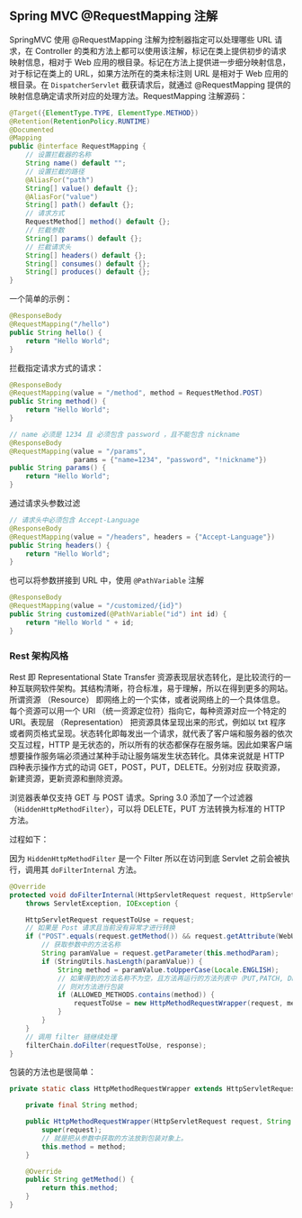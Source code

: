 ## Spring MVC @RequestMapping 注解

SpringMVC 使用 @RequestMapping 注解为控制器指定可以处理哪些 URL 请求，在 Controller  的类和方法上都可以使用该注解，标记在类上提供初步的请求映射信息，相对于 Web 应用的根目录。标记在方法上提供进一步细分映射信息，对于标记在类上的 URL，如果方法所在的类未标注则  URL 是相对于 Web 应用的根目录。在 `DispatcherServlet` 截获请求后，就通过 @RequestMapping 提供的映射信息确定请求所对应的处理方法。RequestMapping  注解源码：

```java
@Target({ElementType.TYPE, ElementType.METHOD})
@Retention(RetentionPolicy.RUNTIME)
@Documented
@Mapping
public @interface RequestMapping {
    // 设置拦截器的名称
	String name() default "";
    // 设置拦截的路径
	@AliasFor("path")
	String[] value() default {};
	@AliasFor("value")
	String[] path() default {};
    // 请求方式
	RequestMethod[] method() default {};
    // 拦截参数
	String[] params() default {};
    // 拦截请求头
	String[] headers() default {};
	String[] consumes() default {};
	String[] produces() default {};
}
```

一个简单的示例：

```java
@ResponseBody
@RequestMapping("/hello")
public String hello() {
    return "Hello World";
}
```

拦截指定请求方式的请求：

```java
@ResponseBody
@RequestMapping(value = "/method", method = RequestMethod.POST)
public String method() {
    return "Hello World";
}
```



```java
// name 必须是 1234 且 必须包含 password ，且不能包含 nickname
@ResponseBody
@RequestMapping(value = "/params", 
                params = {"name=1234", "password", "!nickname"})
public String params() {
    return "Hello World";
}
```

通过请求头参数过滤

```java
// 请求头中必须包含 Accept-Language
@ResponseBody
@RequestMapping(value = "/headers", headers = {"Accept-Language"})
public String headers() {
    return "Hello World";
}
```

也可以将参数拼接到 URL 中，使用 `@PathVariable` 注解

```java
@ResponseBody
@RequestMapping(value = "/customized/{id}")
public String customized(@PathVariable("id") int id) {
    return "Hello World " + id;
}
```



### Rest 架构风格

Rest  即 Representational  State Transfer 资源表现层状态转化，是比较流行的一种互联网软件架构。其结构清晰，符合标准，易于理解，所以在得到更多的网站。所谓资源 （Resource） 即网络上的一个实体，或者说网络上的一个具体信息。每个资源可以用一个 URI （统一资源定位符）指向它，每种资源对应一个特定的 URI。表现层 （Representation） 把资源具体呈现出来的形式，例如以 txt 程序或者网页格式呈现。状态转化即每发出一个请求，就代表了客户端和服务器的依次交互过程，HTTP 是无状态的，所以所有的状态都保存在服务端。因此如果客户端想要操作服务端必须通过某种手动让服务端发生状态转化。具体来说就是 HTTP 四种表示操作方式的动词 GET，POST，PUT，DELETE。分别对应 获取资源， 新建资源，更新资源和删除资源。

浏览器表单仅支持 GET 与 POST 请求。Spring 3.0 添加了一个过滤器（`HiddenHttpMethodFilter`），可以将 DELETE，PUT 方法转换为标准的 HTTP 方法。

过程如下：

因为 `HiddenHttpMethodFilter` 是一个 Filter 所以在访问到底 Servlet 之前会被执行，调用其 `doFilterInternal` 方法。

```java
@Override
protected void doFilterInternal(HttpServletRequest request, HttpServletResponse response, FilterChain filterChain)
    throws ServletException, IOException {

    HttpServletRequest requestToUse = request;
	// 如果是 Post 请求且当前没有异常才进行转换
    if ("POST".equals(request.getMethod()) && request.getAttribute(WebUtils.ERROR_EXCEPTION_ATTRIBUTE) == null) {
        // 获取参数中的方法名称
        String paramValue = request.getParameter(this.methodParam);
        if (StringUtils.hasLength(paramValue)) {
            String method = paramValue.toUpperCase(Locale.ENGLISH);
            // 如果得到的方法名称不为空，且方法再运行的方法列表中（PUT,PATCH, DELETE）
            // 则对方法进行包装
            if (ALLOWED_METHODS.contains(method)) {
                requestToUse = new HttpMethodRequestWrapper(request, method);
            }
        }
    }
	// 调用 filter 链继续处理
    filterChain.doFilter(requestToUse, response);
}
```

包装的方法也是很简单：

```java
private static class HttpMethodRequestWrapper extends HttpServletRequestWrapper {

    private final String method;

    public HttpMethodRequestWrapper(HttpServletRequest request, String method) {
        super(request);
        // 就是把从参数中获取的方法放到包装对象上。
        this.method = method;
    }

    @Override
    public String getMethod() {
        return this.method;
    }
}
```










